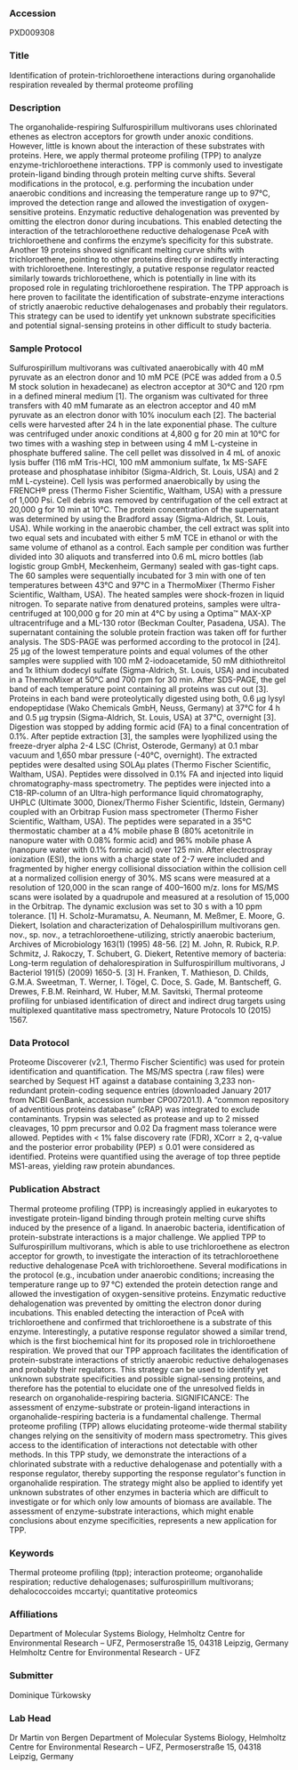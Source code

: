 ### Accession
PXD009308

### Title
Identification of protein-trichloroethene interactions during organohalide respiration revealed by thermal proteome profiling

### Description
The organohalide-respiring Sulfurospirillum multivorans uses chlorinated ethenes as electron acceptors for growth under anoxic conditions. However, little is known about the interaction of these substrates with proteins. Here, we apply thermal proteome profiling (TPP) to analyze enzyme-trichloroethene interactions. TPP is commonly used to investigate protein-ligand binding through protein melting curve shifts. Several modifications in the protocol, e.g. performing the incubation under anaerobic conditions and increasing the temperature range up to 97°C, improved the detection range and allowed the investigation of oxygen-sensitive proteins. Enzymatic reductive dehalogenation was prevented by omitting the electron donor during incubations. This enabled detecting the interaction of the tetrachloroethene reductive dehalogenase PceA with trichloroethene and confirms the enzyme’s specificity for this substrate. Another 19 proteins showed significant melting curve shifts with trichloroethene, pointing to other proteins directly or indirectly interacting with trichloroethene. Interestingly, a putative response regulator reacted similarly towards trichloroethene, which is potentially in line with its proposed role in regulating trichloroethene respiration. The TPP approach is here proven to facilitate the identification of substrate-enzyme interactions of strictly anaerobic reductive dehalogenases and probably their regulators. This strategy can be used to identify yet unknown substrate specificities and potential signal-sensing proteins in other difficult to study bacteria.

### Sample Protocol
Sulfurospirillum multivorans was cultivated anaerobically with 40 mM pyruvate as an electron donor and 10 mM PCE (PCE was added from a 0.5 M stock solution in hexadecane) as electron acceptor at 30°C and 120 rpm in a defined mineral medium [1]. The organism was cultivated for three transfers with 40 mM fumarate as an electron acceptor and 40 mM pyruvate as an electron donor with 10% inoculum each [2].  The bacterial cells were harvested after 24 h in the late exponential phase. The culture was centrifuged under anoxic conditions at 4,800 g for 20 min at 10°C for two times with a washing step in between using 4 mM L-cysteine in phosphate buffered saline. The cell pellet was dissolved in 4 mL of anoxic lysis buffer (116 mM Tris-HCl, 100 mM ammonium sulfate, 1x MS-SAFE protease and phosphatase inhibitor (Sigma-Aldrich, St. Louis, USA) and 2 mM L-cysteine). Cell lysis was performed anaerobically by using the FRENCH® press (Thermo Fisher Scientific, Waltham, USA) with a pressure of 1,000 Psi. Cell debris was removed by centrifugation of the cell extract at 20,000 g for 10 min at 10°C. The protein concentration of the supernatant was determined by using the Bradford assay (Sigma-Aldrich, St. Louis, USA). While working in the anaerobic chamber, the cell extract was split into two equal sets and incubated with either 5 mM TCE in ethanol or with the same volume of ethanol as a control. Each sample per condition was further divided into 30 aliquots and transferred into 0.6 mL micro bottles (lab logistic group GmbH, Meckenheim, Germany) sealed with gas-tight caps. The 60 samples were sequentially incubated for 3 min with one of ten temperatures between 43°C and 97°C in a ThermoMixer (Thermo Fisher Scientific, Waltham, USA). The heated samples were shock-frozen in liquid nitrogen. To separate native from denatured proteins, samples were ultra-centrifuged at 100,000 g for 20 min at 4°C by using a Optima™ MAX-XP ultracentrifuge and a ML-130 rotor (Beckman Coulter, Pasadena, USA). The supernatant containing the soluble protein fraction was taken off for further analysis.    The SDS-PAGE was performed according to the protocol in [24]. 25 µg of the lowest temperature points and equal volumes of the other samples were supplied with 100 mM 2-iodoacetamide, 50 mM dithiothreitol and 1x lithium dodecyl sulfate (Sigma-Aldrich, St. Louis, USA) and incubated in a ThermoMixer at 50°C and 700 rpm for 30 min. After SDS-PAGE, the gel band of each temperature point containing all proteins was cut out [3]. Proteins in each band were proteolytically digested using both, 0.6 µg lysyl endopeptidase (Wako Chemicals GmbH, Neuss, Germany) at 37°C for 4 h and 0.5 µg trypsin (Sigma-Aldrich, St. Louis, USA) at 37°C, overnight [3]. Digestion was stopped by adding formic acid (FA) to a final concentration of 0.1%. After peptide extraction [3], the samples were lyophilized using the freeze-dryer alpha 2-4 LSC (Christ, Osterode, Germany) at 0.1 mbar vacuum and 1,650 mbar pressure (-40°C, overnight). The extracted peptides were desalted using SOLAµ plates (Thermo Fischer Scientific, Waltham, USA). Peptides were dissolved in 0.1% FA and injected into liquid chromatography-mass spectrometry. The peptides were injected into a C18-RP-column of an Ultra-high performance liquid chromatography, UHPLC (Ultimate 3000, Dionex/Thermo Fisher Scientific, Idstein, Germany) coupled with an Orbitrap Fusion mass spectrometer (Thermo Fisher Scientific, Waltham, USA). The peptides were separated in a 35°C thermostatic chamber at a 4% mobile phase B (80% acetonitrile in nanopure water with 0.08% formic acid) and 96% mobile phase A (nanopure water with 0.1% formic acid) over 125 min. After electrospray ionization (ESI), the ions with a charge state of 2-7 were included and fragmented by higher energy collisional dissociation within the collision cell at a normalized collision energy of 30%. MS scans were measured at a resolution of 120,000 in the scan range of 400–1600 m/z. Ions for MS/MS scans were isolated by a quadrupole and measured at a resolution of 15,000 in the Orbitrap. The dynamic exclusion was set to 30 s with a 10 ppm tolerance. [1] H. Scholz-Muramatsu, A. Neumann, M. Meßmer, E. Moore, G. Diekert, Isolation and characterization of Dehalospirillum multivorans gen. nov., sp. nov., a tetrachloroethene-utilizing, strictly anaerobic bacterium, Archives of Microbiology 163(1) (1995) 48-56. [2] M. John, R. Rubick, R.P. Schmitz, J. Rakoczy, T. Schubert, G. Diekert, Retentive memory of bacteria: Long-term regulation of dehalorespiration in Sulfurospirillum multivorans, J Bacteriol 191(5) (2009) 1650-5. [3] H. Franken, T. Mathieson, D. Childs, G.M.A. Sweetman, T. Werner, I. Tögel, C. Doce, S. Gade, M. Bantscheff, G. Drewes, F.B.M. Reinhard, W. Huber, M.M. Savitski, Thermal proteome profiling for unbiased identification of direct and indirect drug targets using multiplexed quantitative mass spectrometry, Nature Protocols 10 (2015) 1567.

### Data Protocol
Proteome Discoverer (v2.1, Thermo Fischer Scientific) was used for protein identification and quantification. The MS/MS spectra (.raw files) were searched by Sequest HT against a database containing 3,233 non-redundant protein-coding sequence entries (downloaded January 2017 from NCBI GenBank, accession number CP007201.1). A “common repository of adventitious proteins database” (cRAP) was integrated to exclude contaminants. Trypsin was selected as protease and up to 2 missed cleavages, 10 ppm precursor and 0.02 Da fragment mass tolerance were allowed. Peptides with < 1% false discovery rate (FDR), XCorr ≥ 2, q-value and the posterior error probability (PEP) ≤ 0.01 were considered as identified. Proteins were quantified using the average of top three peptide MS1-areas, yielding raw protein abundances.

### Publication Abstract
Thermal proteome profiling (TPP) is increasingly applied in eukaryotes to investigate protein-ligand binding through protein melting curve shifts induced by the presence of a ligand. In anaerobic bacteria, identification of protein-substrate interactions is a major challenge. We applied TPP to Sulfurospirillum multivorans, which is able to use trichloroethene as electron acceptor for growth, to investigate the interaction of its tetrachloroethene reductive dehalogenase PceA with trichloroethene. Several modifications in the protocol (e.g., incubation under anaerobic conditions; increasing the temperature range up to 97&#x202f;&#xb0;C) extended the protein detection range and allowed the investigation of oxygen-sensitive proteins. Enzymatic reductive dehalogenation was prevented by omitting the electron donor during incubations. This enabled detecting the interaction of PceA with trichloroethene and confirmed that trichloroethene is a substrate of this enzyme. Interestingly, a putative response regulator showed a similar trend, which is the first biochemical hint for its proposed role in trichloroethene respiration. We proved that our TPP approach facilitates the identification of protein-substrate interactions of strictly anaerobic reductive dehalogenases and probably their regulators. This strategy can be used to identify yet unknown substrate specificities and possible signal-sensing proteins, and therefore has the potential to elucidate one of the unresolved fields in research on organohalide-respiring bacteria. SIGNIFICANCE: The assessment of enzyme-substrate or protein-ligand interactions in organohalide-respiring bacteria is a fundamental challenge. Thermal proteome profiling (TPP) allows elucidating proteome-wide thermal stability changes relying on the sensitivity of modern mass spectrometry. This gives access to the identification of interactions not detectable with other methods. In this TPP study, we demonstrate the interactions of a chlorinated substrate with a reductive dehalogenase and potentially with a response regulator, thereby supporting the response regulator's function in organohalide respiration. The strategy might also be applied to identify yet unknown substrates of other enzymes in bacteria which are difficult to investigate or for which only low amounts of biomass are available. The assessment of enzyme-substrate interactions, which might enable conclusions about enzyme specificities, represents a new application for TPP.

### Keywords
Thermal proteome profiling (tpp); interaction proteome; organohalide respiration; reductive dehalogenases; sulfurospirillum multivorans; dehalococcoides mccartyi; quantitative proteomics

### Affiliations
Department of Molecular Systems Biology, Helmholtz Centre for Environmental Research – UFZ, Permoserstraße 15, 04318 Leipzig, Germany
Helmholtz Centre for Environmental Research - UFZ

### Submitter
Dominique Türkowsky

### Lab Head
Dr Martin von Bergen
Department of Molecular Systems Biology, Helmholtz Centre for Environmental Research – UFZ, Permoserstraße 15, 04318 Leipzig, Germany


